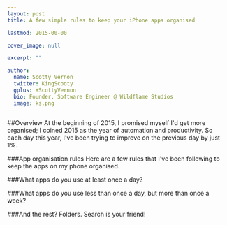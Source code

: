 ```yaml
---
layout: post
title: A few simple rules to keep your iPhone apps organised

lastmod: 2015-00-00

cover_image: null

excerpt: ""

author:
  name: Scotty Vernon
  twitter: KingScooty
  gplus: +ScottyVernon 
  bio: Founder, Software Engineer @ Wildflame Studios
  image: ks.png
---
```


##Overview
At the beginning of 2015, I promised myself I'd get more organised; I coined 2015 as the year of automation and productivity. So each day this year, I've been trying to improve on the previous day by just 1%. 

###App organisation rules
Here are a few rules that I've been following to keep the apps on my phone organised.

###What apps do you use at least once a day?

###What apps do you use less than once a day, but more than once a week?

###And the rest? Folders. Search is your friend!